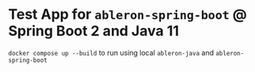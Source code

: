 # Test App for `ableron-spring-boot` @ Spring Boot 2 and Java 11

`docker compose up --build` to run using local `ableron-java` and `ableron-spring-boot`
